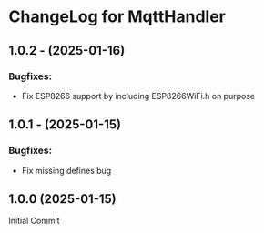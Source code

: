 # ChangeLog for MqttHandler

## 1.0.2 - (2025-01-16)

### Bugfixes:
- Fix ESP8266 support by including ESP8266WiFi.h on purpose

## 1.0.1 - (2025-01-15)

### Bugfixes:
- Fix missing defines bug

## 1.0.0 (2025-01-15)
Initial Commit
